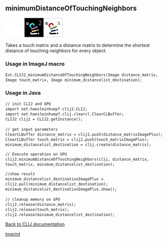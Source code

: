 ## minimumDistanceOfTouchingNeighbors
<img src="images/mini_empty_logo.png"/><img src="images/mini_clij2_logo.png"/><img src="images/mini_clijx_logo.png"/>

Takes a touch matrix and a distance matrix to determine the shortest distance of touching neighbors for every object.

### Usage in ImageJ macro
```
Ext.CLIJ2_minimumDistanceOfTouchingNeighbors(Image distance_matrix, Image touch_matrix, Image minimum_distancelist_destination);
```


### Usage in Java
```
// init CLIJ and GPU
import net.haesleinhuepf.clij2.CLIJ;
import net.haesleinhuepf.clij.clearcl.ClearCLBuffer;
CLIJ2 clij2 = CLIJ2.getInstance();

// get input parameters
ClearCLBuffer distance_matrix = clij2.push(distance_matrixImagePlus);
ClearCLBuffer touch_matrix = clij2.push(touch_matrixImagePlus);
minimum_distancelist_destination = clij.create(distance_matrix);
```

```
// Execute operation on GPU
clij2.minimumDistanceOfTouchingNeighbors(clij, distance_matrix, touch_matrix, minimum_distancelist_destination);
```

```
//show result
minimum_distancelist_destinationImagePlus = clij2.pull(minimum_distancelist_destination);
minimum_distancelist_destinationImagePlus.show();

// cleanup memory on GPU
clij2.release(distance_matrix);
clij2.release(touch_matrix);
clij2.release(minimum_distancelist_destination);
```


[Back to CLIJ documentation](https://clij.github.io/)

[Imprint](https://clij.github.io/imprint)

